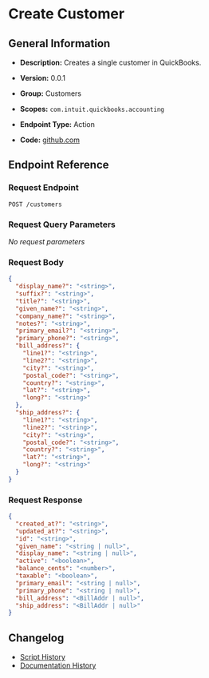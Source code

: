<!-- BEGIN GENERATED CONTENT -->
# Create Customer

## General Information

- **Description:** Creates a single customer in QuickBooks.

- **Version:** 0.0.1
- **Group:** Customers
- **Scopes:** `com.intuit.quickbooks.accounting`
- **Endpoint Type:** Action
- **Code:** [github.com](https://github.com/NangoHQ/integration-templates/tree/main/integrations/quickbooks-sandbox/actions/create-customer.ts)


## Endpoint Reference

### Request Endpoint

`POST /customers`

### Request Query Parameters

_No request parameters_

### Request Body

```json
{
  "display_name?": "<string>",
  "suffix?": "<string>",
  "title?": "<string>",
  "given_name?": "<string>",
  "company_name?": "<string>",
  "notes?": "<string>",
  "primary_email?": "<string>",
  "primary_phone?": "<string>",
  "bill_address?": {
    "line1?": "<string>",
    "line2?": "<string>",
    "city?": "<string>",
    "postal_code?": "<string>",
    "country?": "<string>",
    "lat?": "<string>",
    "long?": "<string>"
  },
  "ship_address?": {
    "line1?": "<string>",
    "line2?": "<string>",
    "city?": "<string>",
    "postal_code?": "<string>",
    "country?": "<string>",
    "lat?": "<string>",
    "long?": "<string>"
  }
}
```

### Request Response

```json
{
  "created_at?": "<string>",
  "updated_at?": "<string>",
  "id": "<string>",
  "given_name": "<string | null>",
  "display_name": "<string | null>",
  "active": "<boolean>",
  "balance_cents": "<number>",
  "taxable": "<boolean>",
  "primary_email": "<string | null>",
  "primary_phone": "<string | null>",
  "bill_address": "<BillAddr | null>",
  "ship_address": "<BillAddr | null>"
}
```

## Changelog

- [Script History](https://github.com/NangoHQ/integration-templates/commits/main/integrations/quickbooks-sandbox/actions/create-customer.ts)
- [Documentation History](https://github.com/NangoHQ/integration-templates/commits/main/integrations/quickbooks-sandbox/actions/create-customer.md)

<!-- END  GENERATED CONTENT -->

